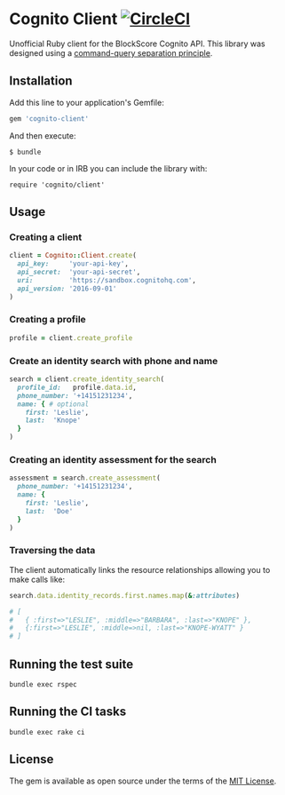 # Cognito Client [![CircleCI](https://circleci.com/gh/opendoor-labs/cognito.svg?style=shield)](https://circleci.com/gh/opendoor-labs/cognito)

Unofficial Ruby client for the BlockScore Cognito API. This library was designed using a [command-query separation principle](https://en.wikipedia.org/wiki/Command–query_separation).

## Installation

Add this line to your application's Gemfile:

```ruby
gem 'cognito-client'
```

And then execute:

    $ bundle

In your code or in IRB you can include the library with:

```
require 'cognito/client'
```

## Usage

### Creating a client

```ruby
client = Cognito::Client.create(
  api_key:     'your-api-key',
  api_secret:  'your-api-secret',
  uri:         'https://sandbox.cognitohq.com',
  api_version: '2016-09-01'
)
```

### Creating a profile

```ruby
profile = client.create_profile
```

### Create an identity search with phone and name

```ruby
search = client.create_identity_search(
  profile_id:   profile.data.id,
  phone_number: '+14151231234',
  name: { # optional
    first: 'Leslie',
    last:  'Knope'
  }
)
```

### Creating an identity assessment for the search

```ruby
assessment = search.create_assessment(
  phone_number: '+14151231234',
  name: {
    first: 'Leslie',
    last:  'Doe'
  }
)
```

### Traversing the data

The client automatically links the resource relationships allowing you to make calls like:

```ruby
search.data.identity_records.first.names.map(&:attributes)

# [
#   { :first=>"LESLIE", :middle=>"BARBARA", :last=>"KNOPE" },
#   {:first=>"LESLIE", :middle=>nil, :last=>"KNOPE-WYATT" }
# ]

```

## Running the test suite

```
bundle exec rspec
```

## Running the CI tasks

```
bundle exec rake ci
```

## License

The gem is available as open source under the terms of the [MIT License](http://opensource.org/licenses/MIT).

